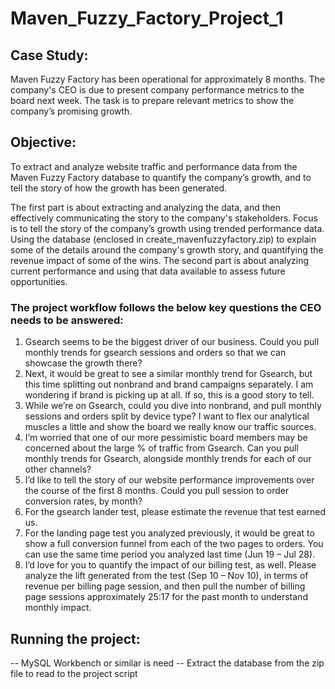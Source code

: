 # Maven_Fuzzy_Factory_Project_1

## Case Study:
Maven Fuzzy Factory has been operational for approximately 8 months. The company's CEO is due to present company performance metrics to the board next week. The task is to prepare relevant metrics to show the company’s promising growth.


## Objective:
To extract and analyze website traffic and performance data from the Maven Fuzzy Factory database to quantify the company’s growth, and to tell the story of how the growth has been generated.

The first part is about extracting and analyzing the data, and then effectively communicating the story to the company's stakeholders. Focus is to tell the story of the company’s growth using trended performance data. Using the database (enclosed in create_mavenfuzzyfactory.zip) to explain some of the details around the company's growth story, and quantifying the revenue impact of some of the wins. The second part is about analyzing current performance and using that data available to assess future opportunities.

### The project workflow follows the below key questions the CEO needs to be answered:

1. Gsearch seems to be the biggest driver of our business. Could you pull monthly trends for gsearch sessions and orders so that we can showcase the growth there?
2. Next, it would be great to see a similar monthly trend for Gsearch, but this time splitting out nonbrand and brand campaigns separately. I am wondering if brand is picking up at all. If so, this is a good story to tell.
3. While we’re on Gsearch, could you dive into nonbrand, and pull monthly sessions and orders split by device type? I want to flex our analytical muscles a little and show the board we really know our traffic sources.
4. I’m worried that one of our more pessimistic board members may be concerned about the large % of traffic from Gsearch. Can you pull monthly trends for Gsearch, alongside monthly trends for each of our other channels?
5. I’d like to tell the story of our website performance improvements over the course of the first 8 months. Could you pull session to order conversion rates, by month?
6. For the gsearch lander test, please estimate the revenue that test earned us.
7. For the landing page test you analyzed previously, it would be great to show a full conversion funnel from each of the two pages to orders. You can use the same time period you analyzed last time (Jun 19 – Jul 28).
8. I’d love for you to quantify the impact of our billing test, as well. Please analyze the lift generated from the test (Sep 10 – Nov 10), in terms of revenue per billing page session, and then pull the number of billing page sessions approximately 25:17 for the past month to understand monthly impact.


## Running the project:
-- MySQL Workbench or similar is need
-- Extract the database from the zip file to read to the project script
